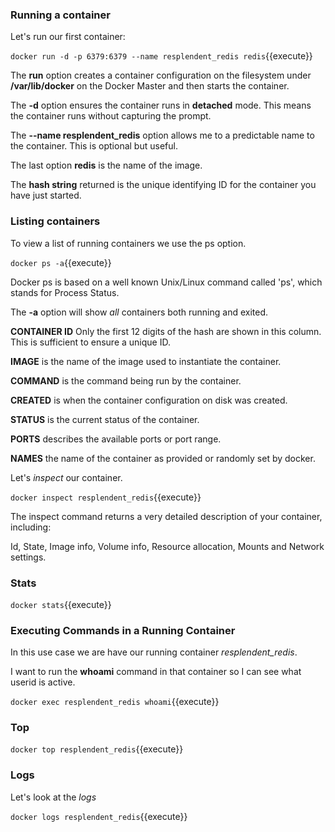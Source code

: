 ### Running a container

Let's run our first container:

`docker run -d -p 6379:6379 --name resplendent_redis redis`{{execute}} 

The **run** option creates a container configuration on the filesystem under **/var/lib/docker** on the Docker Master and then starts the container.

The **-d** option ensures the container runs in **detached** mode. This means the container runs without capturing the prompt.

The **--name resplendent_redis** option allows me to a predictable name to the container. This is optional but useful.

The last option **redis** is the name of the image.

The **hash string** returned is the unique identifying ID for the container you have just started.

### Listing containers

To view a list of running containers we use the ps option.

`docker ps -a`{{execute}} 

Docker ps is based on a well known Unix/Linux command called 'ps', which stands for Process Status.

The **-a** option will show _all_ containers both running and exited.

**CONTAINER ID** Only the first 12 digits of the hash are shown in this column. This is sufficient to ensure a unique ID.

**IMAGE** is the name of the image used to instantiate the container.

**COMMAND** is the command being run by the container.

**CREATED** is when the container configuration on disk was created.

**STATUS** is the current status of the container.

**PORTS** describes the available ports or port range.

**NAMES** the name of the container as provided or randomly set by docker.

Let's _inspect_ our container.

`docker inspect resplendent_redis`{{execute}}

The inspect command returns a very detailed description of your container, including:

Id, State, Image info, Volume info, Resource allocation, Mounts and Network settings.

### Stats

`docker stats`{{execute}}

### Executing Commands in a Running Container

In this use case we are have our running container _resplendent_redis_.

I want to run the **whoami** command in that container so I can see what userid is active.

`docker exec resplendent_redis whoami`{{execute}}

### Top

`docker top resplendent_redis`{{execute}}

### Logs

Let's look at the _logs_

`docker logs resplendent_redis`{{execute}}
